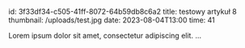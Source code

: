 
id: 3f33df34-c505-41ff-8072-64b59db8c6a2
title: testowy artykuł 8
thumbnail: /uploads/test.jpg
date: 2023-08-04T13:00
time: 41

Lorem ipsum dolor sit amet, consectetur adipiscing elit. ...
